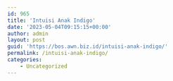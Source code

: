 ```yaml
---
id: 965
title: 'Intuisi Anak Indigo'
date: '2023-05-04T09:15:15+00:00'
author: admin
layout: post
guid: 'https://bos.awn.biz.id/intuisi-anak-indigo/'
permalink: /intuisi-anak-indigo/
categories:
    - Uncategorized
---
```


